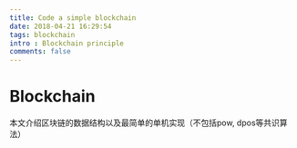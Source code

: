 ```yaml
---
title: Code a simple blockchain
date: 2018-04-21 16:29:54
tags: blockchain
intro : Blockchain principle
comments: false
---
```


# Blockchain
本文介绍区块链的数据结构以及最简单的单机实现（不包括pow, dpos等共识算法）